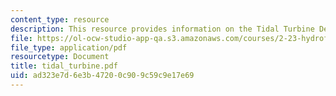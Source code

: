 ```yaml
---
content_type: resource
description: This resource provides information on the Tidal Turbine Design Project.
file: https://ol-ocw-studio-app-qa.s3.amazonaws.com/courses/2-23-hydrofoils-and-propellers-spring-2007/ad323e7d6e3b47200c909c59c9e17e69_tidal_turbine.pdf
file_type: application/pdf
resourcetype: Document
title: tidal_turbine.pdf
uid: ad323e7d-6e3b-4720-0c90-9c59c9e17e69
---
```

